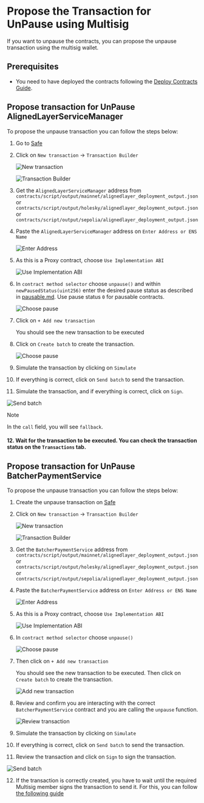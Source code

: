 # Propose the Transaction for UnPause using Multisig

If you want to unpause the contracts, you can propose the unpause transaction using the multisig wallet.

## Prerequisites

- You need to have deployed the contracts following the [Deploy Contracts Guide](./2_deploy_contracts.md).

## Propose transaction for UnPause AlignedLayerServiceManager

To propose the unpause transaction you can follow the steps below:

1. Go to [Safe](https://app.safe.global/home)

2. Click on `New transaction` -> `Transaction Builder`

   ![New transaction](./images/4_b_1_unpause_1.png)

   ![Transaction Builder](./images/4_b_1_unpause_2.png)

3. Get the `AlignedLayerServiceManager` address from ```contracts/script/output/mainnet/alignedlayer_deployment_output.json``` or ```contracts/script/output/holesky/alignedlayer_deployment_output.json``` or ```contracts/script/output/sepolia/alignedlayer_deployment_output.json```

4. Paste the `AlignedLayerServiceManager` address on `Enter Address or ENS Name`

   ![Enter Address](./images/4_b_1_unpause_3.png)

5. As this is a Proxy contract, choose `Use Implementation ABI`

   ![Use Implementation ABI](./images/4_b_1_unpause_4.png)

6. In `contract method selector` choose `unpause()` and within `newPausedStatus(uint256)` enter the desired pause status as described in [pausable.md](./pausable.md). Use pause status `0` for pausable contracts.

   ![Choose pause](./images/4_b_1_unpause_5.png)

7. Click on `+ Add new transaction`

   You should see the new transaction to be executed

8. Click on `Create batch` to create the transaction.

   ![Choose pause](./images/4_b_1_unpause_6.png)

9. Simulate the transaction by clicking on `Simulate`

10. If everything is correct, click on `Send batch` to send the transaction.

11. Simulate the transaction, and if everything is correct, click on `Sign`.

   ![Send batch](./images/4_b_1_unpause_7.png)

> [!NOTE]
> In the `call` field, you will see `fallback`.
#### 12. Wait for the transaction to be executed. You can check the transaction status on the `Transactions` tab.


## Propose transaction for UnPause BatcherPaymentService

To propose the unpause transaction you can follow the steps below:

1. Create the unpause transaction on [Safe](https://app.safe.global/home)

2. Click on `New transaction` -> `Transaction Builder`

   ![New transaction](./images/4_b_1_unpause_1.png)

   ![Transaction Builder](./images/4_b_1_unpause_2.png)

3. Get the `BatcherPaymentService` address from ```contracts/script/output/mainnet/alignedlayer_deployment_output.json``` or ```contracts/script/output/holesky/alignedlayer_deployment_output.json``` or ```contracts/script/output/sepolia/alignedlayer_deployment_output.json```

4. Paste the `BatcherPaymentService` address on `Enter Address or ENS Name`

   ![Enter Address](./images/4_b_1_unpause_3.png)

5. As this is a Proxy contract, choose `Use Implementation ABI`

   ![Use Implementation ABI](./images/4_b_1_unpause_4.png)

6. In `contract method selector` choose `unpause()` 

   ![Choose pause](./images/4_b_1_unpause_8.png)

7. Then click on `+ Add new transaction`

   You should see the new transaction to be executed. Then click on `Create batch` to create the transaction.

   ![Add new transaction](./images/4_b_1_unpause_9.png)

8. Review and confirm you are interacting with the correct `BatcherPaymentService` contract and you are calling the `unpause` function.

   ![Review transaction](./images/4_b_1_unpause_10.png)

9. Simulate the transaction by clicking on `Simulate`

10. If everything is correct, click on `Send batch` to send the transaction.

11. Review the transaction and click on `Sign` to sign the transaction.

   ![Send batch](./images/4_b_1_unpause_11.png)

12. If the transaction is correctly created, you have to wait until the required Multisig member signs the transaction to send it. For this, you can follow [the following guide](./4_b_4_approve_unpause.md)
